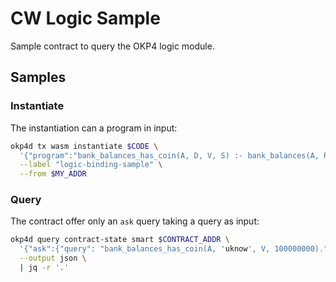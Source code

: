 # CW Logic Sample

Sample contract to query the OKP4 logic module.

## Samples

### Instantiate

The instantiation can a program in input:

```bash
okp4d tx wasm instantiate $CODE \
  '{"program":"bank_balances_has_coin(A, D, V, S) :- bank_balances(A, R), member(D-V, R), compare(>, V, S)."}' \
  --label "logic-binding-sample" \
  --from $MY_ADDR
```

### Query

The contract offer only an `ask` query taking a query as input:

```bash
okp4d query contract-state smart $CONTRACT_ADDR \
  '{"ask":{"query": "bank_balances_has_coin(A, 'uknow', V, 100000000)."}}' \
  --output json \
  | jq -r '.'
```
